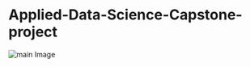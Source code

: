 # Applied-Data-Science-Capstone-project

![main Image](https://user-images.githubusercontent.com/69073063/137773594-09e277b4-ea1e-4c96-bbe5-368d4c02ff5f.png)

